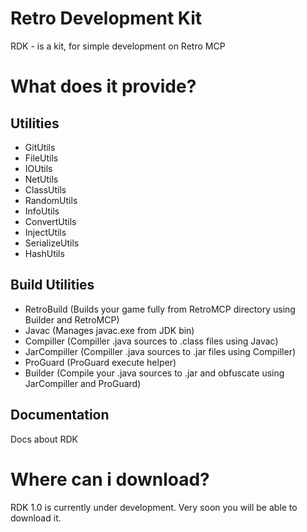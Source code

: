 # Retro Development Kit
 RDK - is a kit, for simple development on Retro MCP
# What does it provide?
## Utilities
- GitUtils
- FileUtils
- IOUtils
- NetUtils
- ClassUtils
- RandomUtils
- InfoUtils
- ConvertUtils
- InjectUtils
- SerializeUtils
- HashUtils
## Build Utilities
- RetroBuild (Builds your game fully from RetroMCP directory using Builder and RetroMCP)
- Javac (Manages javac.exe from JDK bin)
- Compiller (Compiller .java sources to .class files using Javac)
- JarCompiller (Compiller .java sources to .jar files using Compiller)
- ProGuard (ProGuard execute helper)
- Builder (Compile your .java sources to .jar and obfuscate using JarCompiller and ProGuard)
## Documentation
Docs about RDK
# Where can i download?
RDK 1.0 is currently under development. Very soon you will be able to download it.
